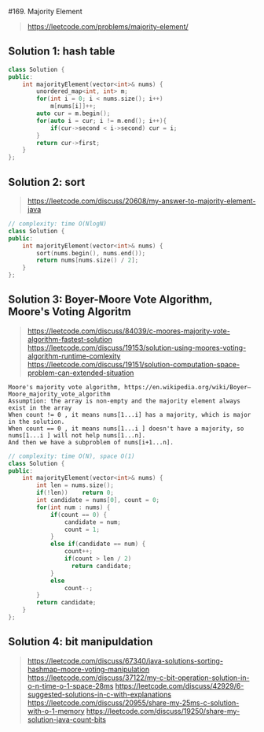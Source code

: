 #169. Majority Element
> https://leetcode.com/problems/majority-element/

## Solution 1: hash table
```cpp
class Solution {
public:
    int majorityElement(vector<int>& nums) {
        unordered_map<int, int> m;
        for(int i = 0; i < nums.size(); i++)
            m[nums[i]]++;
        auto cur = m.begin();
        for(auto i = cur; i != m.end(); i++){
            if(cur->second < i->second) cur = i;
        }
        return cur->first;
    }
};
```

## Solution 2: sort
> https://leetcode.com/discuss/20608/my-answer-to-majority-element-java

```cpp
// complexity: time O(NlogN)
class Solution {
public:
    int majorityElement(vector<int>& nums) {
        sort(nums.begin(), nums.end());
        return nums[nums.size() / 2];
    }
};
```

## Solution 3: Boyer-Moore Vote Algorithm, Moore's Voting Algoritm
> https://leetcode.com/discuss/84039/c-moores-majority-vote-algorithm-fastest-solution
> https://leetcode.com/discuss/19153/solution-using-moores-voting-algorithm-runtime-comlexity
> https://leetcode.com/discuss/19151/solution-computation-space-problem-can-extended-situation

```
Moore's majority vote algorithm, https://en.wikipedia.org/wiki/Boyer–Moore_majority_vote_algorithm
Assumption: the array is non-empty and the majority element always exist in the array
When count != 0 , it means nums[1...i] has a majority, which is major in the solution. 
When count == 0 , it means nums[1...i ] doesn't have a majority, so nums[1...i ] will not help nums[1...n].
And then we have a subproblem of nums[i+1...n].
```
```cpp
// complexity: time O(N), space O(1)
class Solution {
public:
    int majorityElement(vector<int>& nums) {
        int len = nums.size();
        if(!len))    return 0;
        int candidate = nums[0], count = 0;
        for(int num : nums) {
            if(count == 0) {
                candidate = num;
                count = 1;
            } 
            else if(candidate == num) {
                count++;
                if(count > len / 2)
                  return candidate;
            }
            else
                count--;
        }
        return candidate;
    }
};
```

## Solution 4: bit manipuldation
> https://leetcode.com/discuss/67340/java-solutions-sorting-hashmap-moore-voting-manipulation
> https://leetcode.com/discuss/37122/my-c-bit-operation-solution-in-o-n-time-o-1-space-28ms
> https://leetcode.com/discuss/42929/6-suggested-solutions-in-c-with-explanations
> https://leetcode.com/discuss/20955/share-my-25ms-c-solution-with-o-1-memory
> https://leetcode.com/discuss/19250/share-my-solution-java-count-bits
